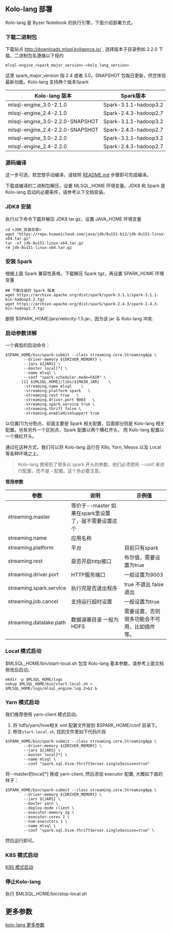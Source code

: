 ## Kolo-lang 部署

Kolo-lang 是 Byzer Notebook 的执行引擎，下面介绍部署方式。

###  下载二进制包

下载站点 http://downloads.mlsql.kyligence.io/ , 选择版本子目录例如 2.2.0 下载。二进制包名遵循以下规约

```
mlsql-engine_<spark_major_version>-<kolo_lang_version>    
```
这里 spark_major_version 指 2.4 或者 3.0。SNAPSHOT 包每日更新，供您体验最新功能。Kolo-lang 支持两个版本Spark

| Kolo-lang 版本                  | Spark版本                  |
|---------------------------------|-----------------------|
| mlsql-engine_3.0-2.1.0          | Spark-3.1.1-hadoop3.2 |
| mlsql-engine_2.4-2.1.0          | Spark-2.4.3-hadoop2.7 | 
| mlsql-engine_3.0-2.2.0-SNAPSHOT | Spark-3.1.1-hadoop3.2 |
| mlsql-engine_2.4-2.2.0-SNAPSHOT | Spark-2.4.3-hadoop2.7 |
| mlsql-engine_3.0-2.2.0          | Spark-3.1.1-hadoop3.2 |
| mlsql-engine_2.4-2.2.0          | Spark-2.4.3-hadoop2.7 |

### 源码编译

这一步可选，若您想手动编译，请按照 [README.md](https://github.com/byzer-org/kolo-lang#building-a-distribution) 步骤即可完成编译。



下载或编译的二进制包解压，设置 MLSQL_HOME 环境变量。JDK8 和 Spark 是 Kolo-lang 启动的必要条件，请参考以下文档安装。  

### JDK8 安装

执行以下命令下载并解压 JDK8 tar.gz，设置 JAVA_HOME 环境变量

```shell
cd <JDK_安装目录>
wget "https://repo.huaweicloud.com/java/jdk/8u151-b12/jdk-8u151-linux-x64.tar.gz" 
tar -xf jdk-8u151-linux-x64.tar.gz  
rm jdk-8u151-linux-x64.tar.gz
```

### 安装 Spark

根据上面 Spark 兼容性表格，下载解压 Spark tgz，再设置 SPARK_HOME 环境变量
```shell
## 下载合适的 Spark 版本
wget https://archive.apache.org/dist/spark/spark-3.1.1/spark-3.1.1-bin-hadoop3.2.tgz
wget https://archive.apache.org/dist/spark/spark-2.4.3/spark-2.4.3-bin-hadoop2.7.tgz
```
删除 $SPARK_HOME/jars/velocity-1.5.jar，因为该 jar 与 Kolo-lang 冲突. 

### 启动参数详解
一个典型的启动命令：
```shell
$SPARK_HOME/bin/spark-submit --class streaming.core.StreamingApp \
        --driver-memory ${DRIVER_MEMORY} \
        --jars ${JARS} \
        --master local[*] \
        --name mlsql \        
        --conf "spark.scheduler.mode=FAIR" \
       [1] ${MLSQL_HOME}/libs/${MAIN_JAR}    \ 
        -streaming.name mlsql    \
        -streaming.platform spark   \
        -streaming.rest true   \
        -streaming.driver.port 9003   \
        -streaming.spark.service true \
        -streaming.thrift false \
        -streaming.enableHiveSupport true
```

以位置[1]为分割点，前面主要是 Spark 相关配置，后面部分则是 Kolo-lang 相关配置。也有另外一个区别点，Spark 配置以两个横杠开头，
而 Kolo-lang 配置以一个横杠开头。

通过在这种方式，我们可以将 Kolo-lang 运行在 K8s, Yarn, Mesos 以及 Local 等各种环境之上。
> Kolo-lang 使用到了很多以 spark 开头的参数，他们必须使用 --conf 来进行配置，而不是 - 配置。这个务必要注意。

**常用参数**

| 参数 | 说明 | 示例值 |
|----|----|-----|
|  streaming.master  |  等价于--master 如果在spark里设置了，就不需要设置这个|     |
|  streaming.name  |  应用名称  |     |
|  streaming.platform  |  平台 |  目前只有spark   |
|  streaming.rest  |  是否开启http接口 |   布尔值，需要设置为true  |
|  streaming.driver.port | HTTP服务端口 |  一般设置为9003  |
|  streaming.spark.service  | 执行完是否退出程序 |  true 不退出  false 退出  |
|  streaming.job.cancel | 支持运行超时设置 |  一般设置为true  |
|  streaming.datalake.path | 数据湖基目录 一般为HDFS |  需要设置，否则很多功能会不可用，比如插件等。 |


### Local 模式启动
$MLSQL_HOME/bin/start-local.sh 包含 Kolo-lang 基本参数，请参考上面文档修改后启动。 

```shell
mkdir -p $MLSQL_HOME/logs
nohup $MLSQL_HOME/bin/start-local.sh > $MLSQL_HOME/logs/mlsql_engine.log 2>&1 &
```

### Yarn 模式启动

我们推荐使用 yarn-client 模式启动。

1. 将 hdfs/yarn/hive相关 xml 配置文件放到 $SPARK_HOME/conf 目录下。
2. 修改`start-local.sh`, 找到文件里如下代码片段

```shell
$SPARK_HOME/bin/spark-submit --class streaming.core.StreamingApp \
        --driver-memory ${DRIVER_MEMORY} \
        --jars ${JARS} \
        --master local[*] \
        --name mlsql \
        --conf "spark.sql.hive.thriftServer.singleSession=true" 
```

将--master的local[*] 换成 yarn-client, 然后添加 executor 配置, 大概如下面的样子：

```shell
$SPARK_HOME/bin/spark-submit --class streaming.core.StreamingApp \
        --driver-memory ${DRIVER_MEMORY} \
        --jars ${JARS} \
        --master yarn \
        --deploy-mode client \
        --executor-memory 2g \
        --executor-cores 1 \
        --num-executors 1 \
        --name mlsql \
        --conf "spark.sql.hive.thriftServer.singleSession=true" \
```

然后运行即可。


### K8S 模式启动
[K8S 模式启动](K8S-deployment.md)

### 停止Kolo-lang
执行 $MLSQL_HOME/bin/stop-local.sh

## 更多参数
[kolo-lang 更多参数](kolo-lang-configuration.md)
